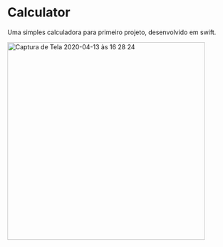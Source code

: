 # Calculator
  Uma simples calculadora para primeiro projeto, desenvolvido em swift.
  
  <img width="443" alt="Captura de Tela 2020-04-13 às 16 28 24" src="https://user-images.githubusercontent.com/32069720/79153221-e26a9b00-7da3-11ea-8991-e8f860da20dc.png">
